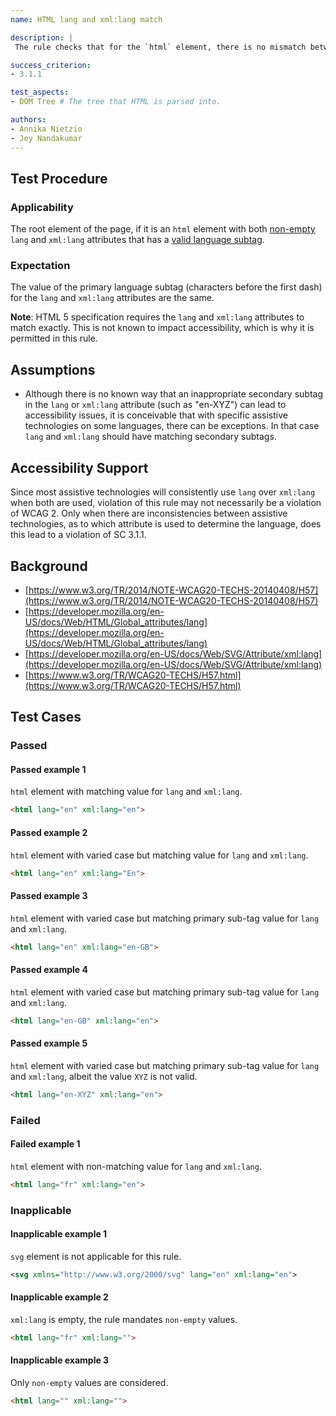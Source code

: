 ```yaml
---
name: HTML lang and xml:lang match

description: |
 The rule checks that for the `html` element, there is no mismatch between the primary language in non-empty `lang` and `xml:lang` attributes, if both are used.

success_criterion:
- 3.1.1

test_aspects:
- DOM Tree # The tree that HTML is parsed into.

authors:
- Annika Nietzio
- Jey Nandakumar
---
```


## Test Procedure

### Applicability

The root element of the page, if it is an `html` element with both [non-empty](#non-empty) `lang` and `xml:lang` attributes that has a [valid language subtag](#valid-language-subtag).

### Expectation

The value of the primary language subtag (characters before the first dash) for the `lang` and `xml:lang` attributes are the same.

**Note**: HTML 5 specification requires the `lang` and `xml:lang` attributes to match exactly. This is not known to impact accessibility, which is why it is permitted in this rule.

## Assumptions

- Although there is no known way that an inappropriate secondary subtag in the `lang` or `xml:lang` attribute (such as "en-XYZ") can lead to accessibility issues, it is conceivable that with specific assistive technologies on some languages, there can be exceptions. In that case `lang` and `xml:lang` should have matching secondary subtags.

## Accessibility Support

Since most assistive technologies will consistently use `lang` over `xml:lang` when both are used, violation of this rule may not necessarily be a violation of WCAG 2. Only when there are inconsistencies between assistive technologies, as to which attribute is used to determine the language, does this lead to a violation of SC 3.1.1.

## Background

- [https://www.w3.org/TR/2014/NOTE-WCAG20-TECHS-20140408/H57](https://www.w3.org/TR/2014/NOTE-WCAG20-TECHS-20140408/H57)
- [https://developer.mozilla.org/en-US/docs/Web/HTML/Global_attributes/lang](https://developer.mozilla.org/en-US/docs/Web/HTML/Global_attributes/lang)
- [https://developer.mozilla.org/en-US/docs/Web/SVG/Attribute/xml:lang](https://developer.mozilla.org/en-US/docs/Web/SVG/Attribute/xml:lang)
- [https://www.w3.org/TR/WCAG20-TECHS/H57.html](https://www.w3.org/TR/WCAG20-TECHS/H57.html)

## Test Cases

### Passed

#### Passed example 1

`html` element with matching value for `lang` and `xml:lang`.

```html
<html lang="en" xml:lang="en">
```

#### Passed example 2

`html` element with varied case but matching value for `lang` and `xml:lang`.

```html
<html lang="en" xml:lang="En">
```

#### Passed example 3

`html` element with varied case but matching primary sub-tag value for `lang` and `xml:lang`.

```html
<html lang="en" xml:lang="en-GB">
```

#### Passed example 4

`html` element with varied case but matching primary sub-tag value for `lang` and `xml:lang`.

```html
<html lang="en-GB" xml:lang="en">
```

#### Passed example 5

`html` element with varied case but matching primary sub-tag value for `lang` and `xml:lang`, albeit the value `XYZ` is not valid.

```html
<html lang="en-XYZ" xml:lang="en">
```

### Failed

#### Failed example 1

`html` element with non-matching value for `lang` and `xml:lang`.

```html
<html lang="fr" xml:lang="en">
```

### Inapplicable

#### Inapplicable example 1

`svg` element is not applicable for this rule.

```svg
<svg xmlns="http://www.w3.org/2000/svg" lang="en" xml:lang="en">
```

#### Inapplicable example 2

`xml:lang` is empty, the rule mandates `non-empty` values.

```html
<html lang="fr" xml:lang="">
```

#### Inapplicable example 3

Only `non-empty` values are considered.

```html
<html lang="" xml:lang="">
```
